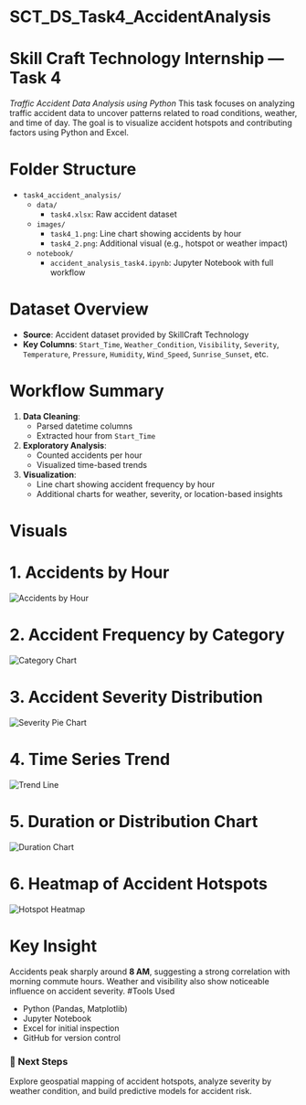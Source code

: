 # SCT_DS_Task4_AccidentAnalysis
# Skill Craft Technology Internship — Task 4
*Traffic Accident Data Analysis using Python*
This task focuses on analyzing traffic accident data to uncover patterns related to road conditions, weather, and time of day. The goal is to visualize accident hotspots and contributing factors using Python and Excel.
# Folder Structure
- `task4_accident_analysis/`
  - `data/`
    - `task4.xlsx`: Raw accident dataset
  - `images/`
    - `task4_1.png`: Line chart showing accidents by hour
    - `task4_2.png`: Additional visual (e.g., hotspot or weather impact)
  - `notebook/`
    - `accident_analysis_task4.ipynb`: Jupyter Notebook with full workflow
# Dataset Overview
- **Source**: Accident dataset provided by SkillCraft Technology
- **Key Columns**: `Start_Time`, `Weather_Condition`, `Visibility`, `Severity`, `Temperature`, `Pressure`, `Humidity`, `Wind_Speed`, `Sunrise_Sunset`, etc.
#  Workflow Summary
1. **Data Cleaning**:
   - Parsed datetime columns
   - Extracted hour from `Start_Time`
2. **Exploratory Analysis**:
   - Counted accidents per hour
   - Visualized time-based trends
3. **Visualization**:
   - Line chart showing accident frequency by hour
   - Additional charts for weather, severity, or location-based insights
# Visuals
# 1. Accidents by Hour  
![Accidents by Hour](images/task4_1.png)
# 2. Accident Frequency by Category  
![Category Chart](images/task4_2.png)
# 3. Accident Severity Distribution  
![Severity Pie Chart](images/task4_3.png)
# 4. Time Series Trend  
![Trend Line](images/task4_4.png)
# 5. Duration or Distribution Chart  
![Duration Chart](images/task4_5.png)
# 6. Heatmap of Accident Hotspots  
![Hotspot Heatmap](images/task4_6.png)
# Key Insight
Accidents peak sharply around **8 AM**, suggesting a strong correlation with morning commute hours. Weather and visibility also show noticeable influence on accident severity.
#Tools Used
- Python (Pandas, Matplotlib)
- Jupyter Notebook
- Excel for initial inspection
- GitHub for version control

### 🚀 Next Steps

Explore geospatial mapping of accident hotspots, analyze severity by weather condition, and build predictive models for accident risk.
